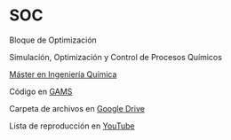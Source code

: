 # SOC

Bloque de Optimización

Simulación, Optimización y Control de Procesos Químicos 
 
[Máster en Ingeniería Química](https://masteres.ugr.es/masteriq)
 
Código en [GAMS](https://www.gams.com)

Carpeta de archivos en [Google Drive](https://drive.google.com/drive/folders/174U4hqJPhhh2GNQgLncVieznyKKCNV6U?usp=sharing)
 
Lista de reproducción en [YouTube](https://www.youtube.com/playlist?list=PLh3F9fU7h8w3Tjz95jqsXeAKhrvjaHl6v)
